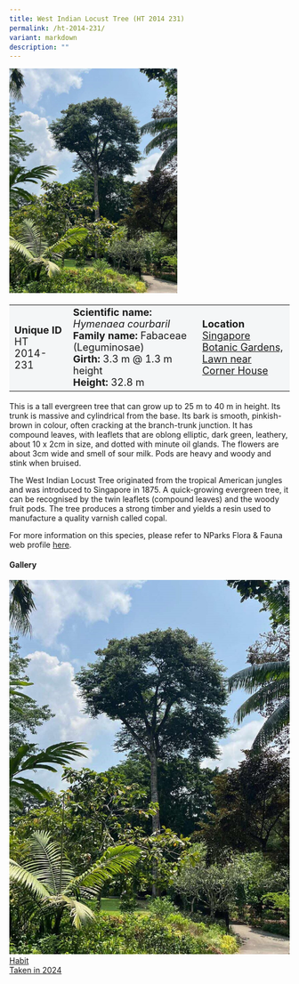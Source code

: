 ```yaml
---
title: West Indian Locust Tree (HT 2014 231)
permalink: /ht-2014-231/
variant: markdown
description: ""
---
```

<div class="isomer-image-wrapper">
<img style="width: 60%;" src="/images/Heritage_trees_photos/hymncou_ht2014-31_habit.jpg">
</div><table style="minWidth: 100px; font-size: 18px; background: #F4F6F7">
<tbody><tr>
<td rowspan="1" colspan="1">
<strong>Unique ID</strong>
<br>HT 2014-231
</td>
<td rowspan="1" colspan="1">
<strong>Scientific name:</strong>  <em>Hymenaea courbaril</em>
<br><strong>Family name:</strong> Fabaceae (Leguminosae)
<br><strong>Girth:</strong> 3.3 m @ 1.3 m height
<br><strong>Height: </strong>32.8 m
</td>
<td rowspan="1" colspan="1">
<strong>Location</strong><a href="https://www.onemap.gov.sg/?lat=1.3152319999970208&amp;lng=103.81547899999624">
<br>Singapore Botanic Gardens,
<br>Lawn near Corner House</a>
</td>
</tr>
</tbody></table>
<p>This is a tall evergreen tree that can grow up to 25 m to 40 m in height. Its trunk is massive and cylindrical from the base. Its bark is smooth, pinkish-brown in colour, often cracking at the branch-trunk junction. It has compound leaves, with leaflets that are oblong elliptic, dark green, leathery, about 10 x 2cm in size, and dotted with minute oil glands. The flowers are about 3cm wide and smell of sour milk. Pods are heavy and woody and stink when bruised.</p>
  
<p>The West Indian Locust Tree originated from the tropical American jungles and was introduced to Singapore in 1875. A quick-growing evergreen tree, it can be recognised by the twin leaflets (compound leaves) and the woody fruit pods. The tree produces a strong timber and yields a resin used to manufacture a quality varnish called copal.</p>
	
<p>For more information on this species, please refer to NParks Flora &amp; Fauna web profile <a href="https://www.nparks.gov.sg/florafaunaweb/flora/2/9/2968">here</a>.</p>

<h4>Gallery</h4>
<div class="isomer-card-grid">
<a href="/images/Heritage_trees_photos/hymncou_ht2014-31_habit.jpg" class="isomer-card">
<div class="isomer-card-image">
<div class="isomer-image-wrapper"><img src="/images/Heritage_trees_photos/hymncou_ht2014-31_habit.jpg"></div></div>
<div class="isomer-card-body"><div class="isomer-card-title">Habit</div><div class="isomer-card-description">Taken in 2024</div></div></a><p></p></div>